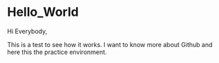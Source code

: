 # Hello_World

Hi Everybody,

This is a test to see how it works.
I want to know more about Github and here this the practice environment.
